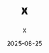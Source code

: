 ---
title: x
subtitle: x
date: 2025-08-25
lang: en
excerpt: x.
tags: ["x", "x", "x", "x"] 
draft: false # 是否为草稿（false 表示已发布）
---